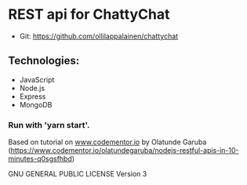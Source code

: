 # REST api for ChattyChat 
  * Git: https://github.com/ollilappalainen/chattychat
## Technologies:
  * JavaScript
  * Node.js
  * Express
  * MongoDB

### Run with 'yarn start'.

Based on tutorial on www.codementor.io by Olatunde Garuba (https://www.codementor.io/olatundegaruba/nodejs-restful-apis-in-10-minutes-q0sgsfhbd)

GNU GENERAL PUBLIC LICENSE Version 3
